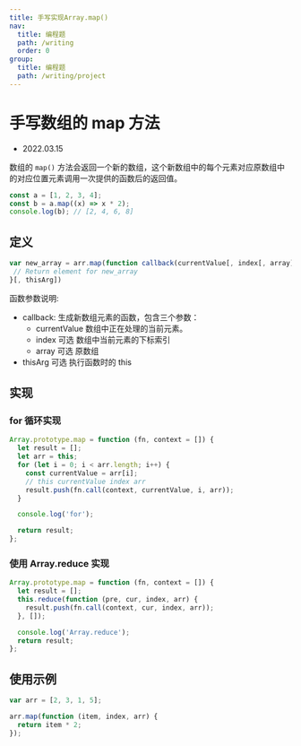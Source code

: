 ```yaml
---
title: 手写实现Array.map()
nav:
  title: 编程题
  path: /writing
  order: 0
group:
  title: 编程题
  path: /writing/project
---
```


# 手写数组的 map 方法

- 2022.03.15

数组的 `map()` 方法会返回一个新的数组，这个新数组中的每个元素对应原数组中的对应位置元素调用一次提供的函数后的返回值。

```js
const a = [1, 2, 3, 4];
const b = a.map((x) => x * 2);
console.log(b); // [2, 4, 6, 8]
```

## 定义

```js
var new_array = arr.map(function callback(currentValue[, index[, array]]) {
 // Return element for new_array
}[, thisArg])
```

函数参数说明:

- callback:
  生成新数组元素的函数，包含三个参数：
  - currentValue 数组中正在处理的当前元素。
  - index 可选 数组中当前元素的下标索引
  - array 可选 原数组
- thisArg 可选 执行函数时的 this

## 实现

### for 循环实现

```js
Array.prototype.map = function (fn, context = []) {
  let result = [];
  let arr = this;
  for (let i = 0; i < arr.length; i++) {
    const currentValue = arr[i];
    // this currentValue index arr
    result.push(fn.call(context, currentValue, i, arr));
  }

  console.log('for');

  return result;
};
```

### 使用 Array.reduce 实现

```js
Array.prototype.map = function (fn, context = []) {
  let result = [];
  this.reduce(function (pre, cur, index, arr) {
    result.push(fn.call(context, cur, index, arr));
  }, []);

  console.log('Array.reduce');
  return result;
};
```

## 使用示例

```js
var arr = [2, 3, 1, 5];

arr.map(function (item, index, arr) {
  return item * 2;
});
```
